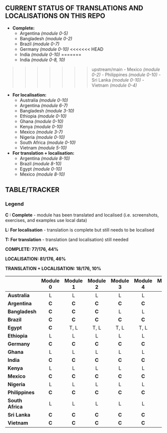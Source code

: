 ## CURRENT STATUS OF TRANSLATIONS AND LOCALISATIONS ON THIS REPO

- **Complete:**
    - Argentina *(module 0-5)*
    - Bangladesh *(module 0-2)*
    - Brazil *(module 0-7)*
    - Germany *(module 0-10)*
<<<<<<< HEAD
    - India *(module 0-10)*
=======
    - India *(module 0-8, 10)*
>>>>>>> upstream/main
    - Mexico *(module 0-2)*
    - Philippines *(module 0-10)*
    - Sri Lanka *(module 0-10)*
    - Vietnam *(module 0-4)*
- **For localisation:** 
    - Australia *(module 0-10)*
    - Argentina *(module 6-7)*
    - Bangladesh *(module 3-10)*
    - Ethiopia *(module 0-10)*
    - Ghana *(module 0-10)*
    - Kenya *(module 0-10)*
    - Mexico *(module 3-7)*
    - Nigeria *(module 0-10)*
    - South Africa *(module 0-10)*
    - Vietnam *(module 5-10)*
- **For translation + localisation:** 
    - Argentina *(module 8-10)*
    - Brazil *(module 8-10)*
    - Egypt *(module 0-10)*
    - Mexico *(module 8-10)*


## TABLE/TRACKER

### Legend

**C : Complete** - module has been translated and localised (i.e. screenshots, exercises, and examples use local data)

**L: For localisation** - translation is complete but still needs to be localised

**T: For translation** - translation (and localisation) still needed

**COMPLETE: 77/176, 44%**

**LOCALISATION: 81/176, 46%**

**TRANSLATION + LOCALISATION: 18/176, 10%**

|        | Module 0 | Module 1 | Module 2 | Module 3 | Module 4 | Module 5 | Module 6 | Module 7 | Module 8 | Module 9 | Module 10 |
|--------------|:--------:|:--------:|:--------:|:--------:|:--------:|:--------:|:--------:|:--------:|:--------:|:--------:|:---------:|
| **Australia**    |     L    |     L    |     L    |     L    |     L    |     L    |     L    |     L    |     L    |     L    |     L     |
| **Argentina**    |     **C**    |     **C**    |     **C**    |     **C**    |     **C**    |     **C**    |     **C**    |     **C**    |     T, L    |     T, L    |     T, L     |
| **Bangladesh**   |     **C**    |     **C**    |     **C**    |     L    |     L    |     L    |     L    |     L    |     L    |     L    |     L     |
| **Brazil**       |     **C**    |     **C**    |     **C**    |     **C**    |     **C**    |     **C**    |     **C**    |     **C**    |   L   |   T, L   |    T, L   |
| **Egypt**        |   **C**   |   T, L   |   T, L   |   T, L   |   T, L   |   T, L   |   T, L   |   T, L   |   T, L   |   T, L   |    T, L   |
| **Ethiopia**     |     L    |     L    |     L    |     L    |     L    |     L    |     L    |     L    |     L    |     L    |     L     |
| **Germany**      |     **C**    |     **C**    |     **C**    |     **C**    |     **C**    |     **C**    |     **C**    |     **C**    |     **C**    |     **C**    |     **C**     |
| **Ghana**        |     L    |     L    |     L    |     L    |     L    |     L    |     L    |     L    |     L    |     L    |     L     |
| **India**        |     **C**    |     **C**    |     **C**    |     **C**    |     **C**    |     **C**    |     **C**    |     **C**    |     **C**    |     **C**    |     **C**     |
| **Kenya**        |     L    |     L    |     L    |     L    |     L    |     L    |     L    |     L    |     L    |     L    |     L     |
| **Mexico**       |     **C**    |     **C**    |     **C**    |     **C**    |     **C**    |     **C**    |     **C**    |     **C**    |     T, L    |     T, L    |     T, L     |
| **Nigeria**      |     L    |     L    |     L    |     L    |     L    |     L    |     L    |     L    |     L    |     L    |     L     |
| **Philippines**  |     **C**    |     **C**    |     **C**    |     **C**    |     **C**    |     **C**    |     **C**    |     **C**    |     **C**    |     **C**    |     **C**     |
| **South Africa** |     L    |     L    |     L    |     L    |     L    |     L    |     L    |     L    |     L    |     L    |     L     |
| **Sri Lanka**    |     **C**    |     **C**    |     **C**    |     **C**    |     **C**    |     **C**    |     **C**    |     **C**    |     **C**    |     **C**    |     **C**     |
| **Vietnam**     |     **C**    |     **C**    |     **C**    |     **C**    |     **C**    |   L   |     L    |   L   |   L   |   L   |    L   |
